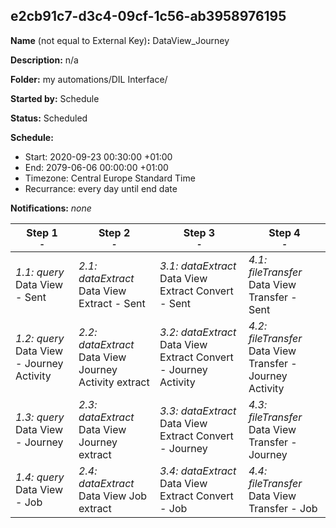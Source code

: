 ## e2cb91c7-d3c4-09cf-1c56-ab3958976195

**Name** (not equal to External Key)**:** DataView_Journey

**Description:** n/a

**Folder:** my automations/DIL Interface/

**Started by:** Schedule

**Status:** Scheduled

**Schedule:**

* Start: 2020-09-23 00:30:00 +01:00
* End: 2079-06-06 00:00:00 +01:00
* Timezone: Central Europe Standard Time
* Recurrance: every day until end date

**Notifications:** _none_


| Step 1<br>_<small>-</small>_ | Step 2<br>_<small>-</small>_ | Step 3<br>_<small>-</small>_ | Step 4<br>_<small>-</small>_ |
| --- | --- | --- | --- |
| _1.1: query_<br>Data View - Sent | _2.1: dataExtract_<br>Data View Extract - Sent | _3.1: dataExtract_<br>Data View Extract Convert - Sent | _4.1: fileTransfer_<br>Data View Transfer - Sent |
| _1.2: query_<br>Data View - Journey Activity | _2.2: dataExtract_<br>Data View Journey Activity extract | _3.2: dataExtract_<br>Data View Extract Convert - Journey Activity | _4.2: fileTransfer_<br>Data View Transfer - Journey Activity |
| _1.3: query_<br>Data View - Journey | _2.3: dataExtract_<br>Data View Journey extract | _3.3: dataExtract_<br>Data View Extract Convert - Journey | _4.3: fileTransfer_<br>Data View Transfer - Journey |
| _1.4: query_<br>Data View - Job | _2.4: dataExtract_<br>Data View Job extract | _3.4: dataExtract_<br>Data View Extract Convert - Job | _4.4: fileTransfer_<br>Data View Transfer - Job |
